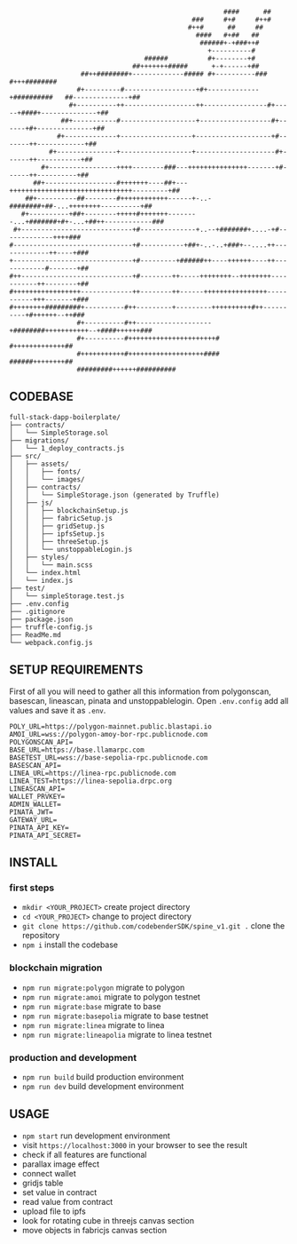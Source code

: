 ```
                                                      ####      ##                              
                                              ###     #+#     #++#                              
                                             #++#      ##     ##                                
                                               ####   #+##   ##                                 
                                                ######+-+###++#                                 
                                                  +----------#                                  
                                  ######          #+--------+#                                  
                               ##+++++++#####      +-+------+##                                 
                  ##++########+-------------##### #+----------###              #+++########     
                 #+---------#------------------+#+-------------+##########   ##--------------+##
               #+----------++------------------++----------------#+-----+####+--------------+## 
             ##+-----------#-------------------+------------------#+------+#+--------------+##  
            #+-------------+------------------+-------------------+#-------++------------+##    
          #+---------------+------------------+--------------------#+------++-----------+##     
        #+-----------------++++--------###---+++++++++++++++-------+#------++----------+##      
      ##+------------------#+++++++----##+---+++++++++++++++++++++++++++++++---------+##        
    ##+----------##--------#++++++++++++------+-..-########+##-...++++++++----------+##         
   #+----------+##+--------+++++#+++++++--------...+#######+#+-...+##++------------###          
 #+----------------------------+#--------------+..--+#######+....-+#-------------++++###        
#------------------------------+#-----------+##+-..-..+###+--....++-------------++----+###      
+------------------------------+#---------+######++----++++++----++------------#-------+##      
#++----------------------------+#--------++-----++++++++--++++++++-----------++--------+##      
#+++++++++++++++++-------------++--------++------++++++++++++++++-----------+++-------+###      
#++++++++#########+----------#++---------+---------++++++++++#++----------+#++++++--++###       
                 #+----------#++-------------------+########+++++++++++--+####++++++###         
                 #+----------#++++++++++++++++++++++#     #+++++++++++++##                      
                 #+++++++++++#+++++++++++++++++++####    ######++++++++##                       
                 #########++++++##########                                                      
```

## CODEBASE

```
full-stack-dapp-boilerplate/
├── contracts/
│   └── SimpleStorage.sol
├── migrations/
│   └── 1_deploy_contracts.js
├── src/
│   ├── assets/
│   │   ├── fonts/
│   │   └── images/
│   ├── contracts/
│   │   └── SimpleStorage.json (generated by Truffle)
│   ├── js/
│   │   ├── blockchainSetup.js
│   │   ├── fabricSetup.js
│   │   ├── gridSetup.js
│   │   ├── ipfsSetup.js
│   │   ├── threeSetup.js
│   │   └── unstoppableLogin.js
│   ├── styles/
│   │   └── main.scss
│   └── index.html
│   └── index.js
├── test/
│   └── simpleStorage.test.js
├── .env.config
├── .gitignore
├── package.json
├── truffle-config.js
├── ReadMe.md
└── webpack.config.js
```

## SETUP REQUIREMENTS

First of all you will need to gather all this information from polygonscan, basescan, lineascan, pinata and unstoppablelogin. Open `.env.config` add all values and save it as `.env`.

```
POLY_URL=https://polygon-mainnet.public.blastapi.io
AMOI_URL=wss://polygon-amoy-bor-rpc.publicnode.com
POLYGONSCAN_API=
BASE_URL=https://base.llamarpc.com
BASETEST_URL=wss://base-sepolia-rpc.publicnode.com
BASESCAN_API=
LINEA_URL=https://linea-rpc.publicnode.com
LINEA_TEST=https://linea-sepolia.drpc.org
LINEASCAN_API=
WALLET_PRVKEY=
ADMIN_WALLET=
PINATA_JWT=
GATEWAY_URL=
PINATA_API_KEY=
PINATA_API_SECRET=
```

## INSTALL

### first steps

- `mkdir <YOUR_PROJECT>` create project directory
- `cd <YOUR_PROJECT>` change to project directory
- `git clone https://github.com/codebenderSDK/spine_v1.git .` clone the repository
- `npm i` install the codebase

### blockchain migration

- `npm run migrate:polygon` migrate to polygon
- `npm run migrate:amoi` migrate to polygon testnet
- `npm run migrate:base` migrate to base
- `npm run migrate:basepolia` migrate to base testnet
- `npm run migrate:linea` migrate to linea
- `npm run migrate:lineapolia` migrate to linea testnet

### production and development

- `npm run build` build production environment
- `npm run dev` build development environment

## USAGE

- `npm start` run development environment
- visit `https://localhost:3000` in your browser to see the result
- check if all features are functional
- parallax image effect
- connect wallet
- gridjs table
- set value in contract
- read value from contract
- upload file to ipfs
- look for rotating cube in threejs canvas section
- move objects in fabricjs canvas section

##
